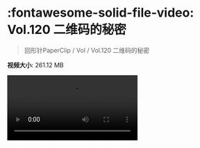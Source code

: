 # :fontawesome-solid-file-video: Vol.120 二维码的秘密

> 回形针PaperClip / Vol / Vol.120 二维码的秘密

**视频大小**: 261.12 MB

<div class="video"><video src="https://file.hsyhx.top/archive/PaperClip/Vol/120.mp4" controls preload>🤔 您的浏览器不支持 video 标签</video></div>